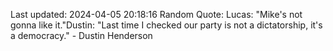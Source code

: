 Last updated: 2024-04-05 20:18:16
Random Quote: Lucas: "Mike's not gonna like it."Dustin: "Last time I checked our party is not a dictatorship, it's a democracy." - Dustin Henderson